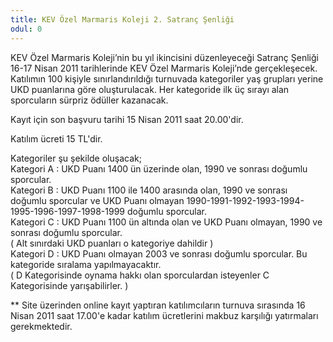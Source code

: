 ```yaml
---
title: KEV Özel Marmaris Koleji 2. Satranç Şenliği
odul: 0
---
```


KEV Özel Marmaris Koleji’nin bu yıl ikincisini düzenleyeceği Satranç Şenliği 16-17 Nisan 2011 tarihlerinde KEV Özel Marmaris Koleji’nde gerçekleşecek. Katılımın 100 kişiyle sınırlandırıldığı turnuvada kategoriler yaş grupları yerine UKD puanlarına göre oluşturulacak. Her kategoride ilk üç sırayı alan sporcuların sürpriz ödüller kazanacak.  

Kayıt için son başvuru tarihi 15 Nisan 2011 saat 20.00'dir.  

Katılım ücreti 15 TL'dir.  

Kategoriler şu şekilde oluşacak;  
Kategori A : UKD Puanı 1400 ün üzerinde olan, 1990 ve sonrası doğumlu sporcular.  
Kategori B : UKD Puanı 1100 ile 1400 arasında olan, 1990 ve sonrası doğumlu sporcular ve UKD Puanı olmayan 1990-1991-1992-1993-1994-1995-1996-1997-1998-1999 doğumlu sporcular.  
Kategori C : UKD Puanı 1100 ün altında olan ve UKD Puanı olmayan, 1990 ve sonrası doğumlu sporcular.  
( Alt sınırdaki UKD puanları o kategoriye dahildir )  
Kategori D : UKD Puanı olmayan 2003 ve sonrası doğumlu sporcular. Bu kategoride sıralama yapılmayacaktır.  
( D Kategorisinde oynama hakkı olan sporculardan isteyenler C Kategorisinde yarışabilirler. )  

** Site üzerinden online kayıt yaptıran katılımcıların turnuva sırasında 16 Nisan 2011 saat 17.00'e kadar katılım ücretlerini makbuz karşılığı yatırmaları gerekmektedir.  
